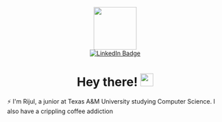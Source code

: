 <div id="header" align="center">
  <img src="https://media.giphy.com/media/3oFyDpRagf96Uz9rzO/giphy.gif" width="100"/>
</div>


<div id="badges" align="center">
  <a href="https://linkedin.com/in/rijulr">
    <img src="https://img.shields.io/badge/LinkedIn-blue?style=for-the-badge&logo=linkedin&logoColor=white" alt="LinkedIn Badge"/>
  </a>
</div>

<h1 id="intro" align="center">
  Hey there!
  <img src="https://media.giphy.com/media/hvRJCLFzcasrR4ia7z/giphy.gif" width="30px"/>
</h1>

:zap: I'm Rijul, a junior at Texas A&M University studying Computer Science. I also have a crippling coffee addiction
